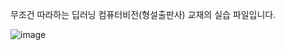 무조건 따라하는 딥러닝 컴퓨터비전(형설출판사) 교재의 실습 파일입니다.

![image](https://user-images.githubusercontent.com/66316315/133182146-a0c98e9b-cfbf-4545-86f5-3d8be6a0b257.png)
